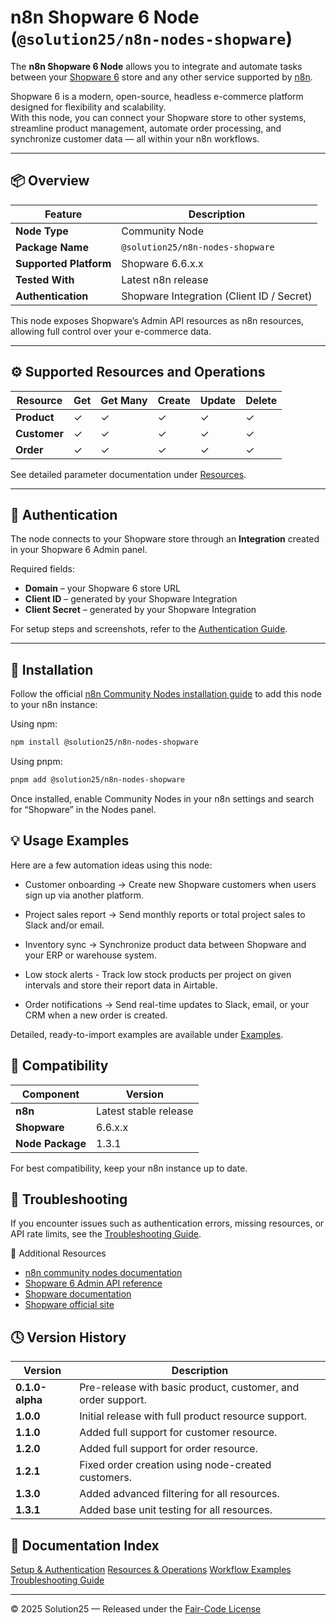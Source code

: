 # n8n Shopware 6 Node (`@solution25/n8n-nodes-shopware`)

The **n8n Shopware 6 Node** allows you to integrate and automate tasks between your [Shopware 6](https://www.shopware.com) store and any other service supported by [n8n](https://n8n.io/).  

Shopware 6 is a modern, open-source, headless e-commerce platform designed for flexibility and scalability.  
With this node, you can connect your Shopware store to other systems, streamline product management, automate order processing, and synchronize customer data — all within your n8n workflows.

---

## 📦 Overview

| Feature | Description |
|----------|--------------|
| **Node Type** | Community Node |
| **Package Name** | `@solution25/n8n-nodes-shopware` |
| **Supported Platform** | Shopware 6.6.x.x |
| **Tested With** | Latest n8n release |
| **Authentication** | Shopware Integration (Client ID / Secret) |

This node exposes Shopware’s Admin API resources as n8n resources, allowing full control over your e-commerce data.

---

## ⚙️ Supported Resources and Operations

| Resource | Get | Get Many | Create | Update | Delete |
|----------|-----|----------|--------|--------|--------|
| **Product** | ✓ | ✓ | ✓ | ✓ | ✓ |
| **Customer** | ✓ | ✓ | ✓ | ✓ | ✓ |
| **Order** | ✓ | ✓ | ✓ | ✓ | ✓ |

See detailed parameter documentation under [Resources](resources/products.md).

---

## 🔐 Authentication

The node connects to your Shopware store through an **Integration** created in your Shopware 6 Admin panel.  

Required fields:
- **Domain** – your Shopware 6 store URL  
- **Client ID** – generated by your Shopware Integration  
- **Client Secret** – generated by your Shopware Integration  

For setup steps and screenshots, refer to the [Authentication Guide](setup/authentication.md).

---

## 🚀 Installation

Follow the official [n8n Community Nodes installation guide](https://docs.n8n.io/integrations/community-nodes/installation/) to add this node to your n8n instance:

Using npm:

```bash
npm install @solution25/n8n-nodes-shopware
```

Using pnpm:

```bash
pnpm add @solution25/n8n-nodes-shopware
```

Once installed, enable Community Nodes in your n8n settings and search for “Shopware” in the Nodes panel.

## 💡 Usage Examples

Here are a few automation ideas using this node:

- Customer onboarding → Create new Shopware customers when users sign up via another platform.

- Project sales report → Send monthly reports or total project sales to Slack and/or email.

- Inventory sync → Synchronize product data between Shopware and your ERP or warehouse system.

- Low stock alerts - Track low stock products per project on given intervals and store their report data in Airtable.

- Order notifications → Send real-time updates to Slack, email, or your CRM when a new order is created.

Detailed, ready-to-import examples are available under [Examples](examples/low-stock-alert.md).

## 🧠 Compatibility

| Component | Version |
|-----------|---------|
| **n8n**	| Latest stable release |
| **Shopware** | 6.6.x.x |
| **Node Package** | 1.3.1 |

For best compatibility, keep your n8n instance up to date.

## 🧰 Troubleshooting

If you encounter issues such as authentication errors, missing resources, or API rate limits, see the [Troubleshooting Guide](troubleshooting.md).

🔗 Additional Resources

* [n8n community nodes documentation](https://docs.n8n.io/integrations/#community-nodes)
* [Shopware 6 Admin API reference](https://shopware.stoplight.io/docs/admin-api/twpxvnspkg3yu-quick-start-guide)
* [Shopware documentation](https://docs.shopware.com)
* [Shopware official site](https://www.shopware.com)

## 🕓 Version History

| Version         | Description                                                  |
| --------------- | ------------------------------------------------------------ |
| **0.1.0-alpha** | Pre-release with basic product, customer, and order support. |
| **1.0.0**       | Initial release with full product resource support.          |
| **1.1.0**       | Added full support for customer resource.                    |
| **1.2.0**       | Added full support for order resource.                       |
| **1.2.1**       | Fixed order creation using node-created customers.           |
| **1.3.0**       | Added advanced filtering for all resources.                  |
| **1.3.1**       | Added base unit testing for all resources.                   |

## 📘 Documentation Index

[Setup & Authentication](setup/authentication.md)
[Resources & Operations](resources/products.md)
[Workflow Examples](workflows/low-stock-alert.md)
[Troubleshooting Guide](troubleshooting.md)

---

© 2025 Solution25 — Released under the [Fair-Code License](https://faircode.io/)
